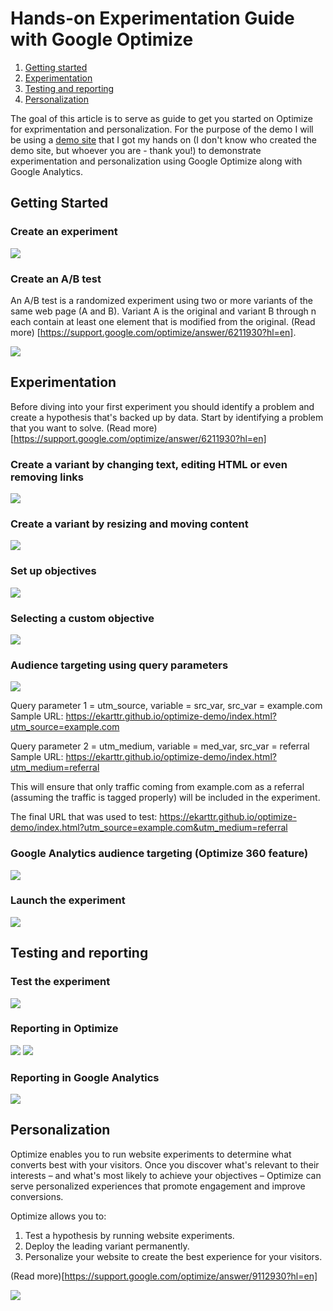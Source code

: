 # Hands-on Experimentation Guide with Google Optimize 

1. [Getting started](#getting-started)
2. [Experimentation](#experimentation)
3. [Testing and reporting](#testing-and-reporting)
4. [Personalization](#personalization)

The goal of this article is to serve as guide to get you started on Optimize for exprimentation and personalization. For the purpose of the demo I will be using a [demo site](https://ekarttr.github.io/optimize-demo/index.html) that I got my hands on (I don't know who created the demo site, but whoever you are - thank you!) to demonstrate experimentation and personalization using Google Optimize along with Google Analytics.

## Getting Started

### Create an experiment
<img src="https://github.com/ekarttr/optimize-demo/blob/master/img/img11.png?raw=true">

### Create an A/B test

An A/B test is a randomized experiment using two or more variants of the same web page (A and B). Variant A is the original and variant B through n each contain at least one element that is modified from the original. (Read more) [https://support.google.com/optimize/answer/6211930?hl=en].

<img src="https://github.com/ekarttr/optimize-demo/blob/master/img/img12.png?raw=true">

## Experimentation

Before diving into your first experiment you should identify a problem and create a hypothesis that's backed up by data. Start by identifying a problem that you want to solve. (Read more)[https://support.google.com/optimize/answer/6211930?hl=en] 

### Create a variant by changing text, editing HTML or even removing links

<img src="https://github.com/ekarttr/optimize-demo/blob/master/img/img1.gif?raw=true">

### Create a variant by resizing and moving content 

<img src="https://github.com/ekarttr/optimize-demo/blob/master/img/img2.gif?raw=true">

### Set up objectives

<img src="https://github.com/ekarttr/optimize-demo/blob/master/img/img3.gif?raw=true">

### Selecting a custom objective
<img src="https://github.com/ekarttr/optimize-demo/blob/master/img/img13.png?raw=true">

### Audience targeting using query parameters

<img src="https://github.com/ekarttr/optimize-demo/blob/master/img/img4.gif?raw=true">

Query parameter 1 = utm_source, variable = src_var, src_var = example.com
Sample URL: https://ekarttr.github.io/optimize-demo/index.html?utm_source=example.com 

Query parameter 2 = utm_medium, variable = med_var, src_var = referral
Sample URL: https://ekarttr.github.io/optimize-demo/index.html?utm_medium=referral 

This will ensure that only traffic coming from example.com as a referral (assuming the traffic is tagged properly) will be included in the experiment. 

The final URL that was used to test: https://ekarttr.github.io/optimize-demo/index.html?utm_source=example.com&utm_medium=referral 

### Google Analytics audience targeting (Optimize 360 feature)
<img src="https://github.com/ekarttr/optimize-demo/blob/master/img/img8.gif?raw=true">

### Launch the experiment
<img src="https://github.com/ekarttr/optimize-demo/blob/master/img/img5.gif?raw=true">

## Testing and reporting

### Test the experiment
<img src="https://github.com/ekarttr/optimize-demo/blob/master/img/img9.gif?raw=true">

### Reporting in Optimize
<img src="https://github.com/ekarttr/optimize-demo/blob/master/img/img7.png?raw=true">
<img src="https://github.com/ekarttr/optimize-demo/blob/master/img/img6.png?raw=true">

### Reporting in Google Analytics 
<img src="https://github.com/ekarttr/optimize-demo/blob/master/img/img14.png?raw=true">

## Personalization

Optimize enables you to run website experiments to determine what converts best with your visitors. Once you discover what's relevant to their interests – and what's most likely to achieve your objectives – Optimize can serve personalized experiences that promote engagement and improve conversions.

Optimize allows you to:

1. Test a hypothesis by running website experiments.
2. Deploy the leading variant permanently.
3. Personalize your website to create the best experience for your visitors.

(Read more)[https://support.google.com/optimize/answer/9112930?hl=en]

<img src="https://github.com/ekarttr/optimize-demo/blob/master/img/img10.gif?raw=true">




 
